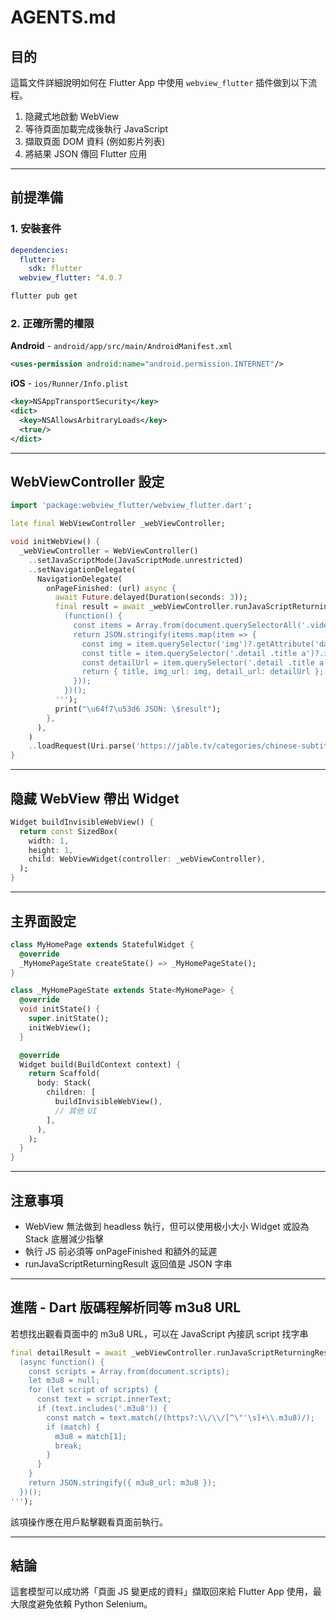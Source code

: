 # AGENTS.md

## 目的

這篇文件詳細說明如何在 Flutter App 中使用 `webview_flutter` 插件做到以下流程。

1. 隐藏式地啟動 WebView
2. 等待頁面加載完成後執行 JavaScript
3. 擷取頁面 DOM 資料 (例如影片列表)
4. 將結果 JSON 傳回 Flutter 应用

---

## 前提準備

### 1. 安裝套件

```yaml
dependencies:
  flutter:
    sdk: flutter
  webview_flutter: ^4.0.7
```

```bash
flutter pub get
```

### 2. 正確所需的權限

**Android** - `android/app/src/main/AndroidManifest.xml`

```xml
<uses-permission android:name="android.permission.INTERNET"/>
```

**iOS** - `ios/Runner/Info.plist`

```xml
<key>NSAppTransportSecurity</key>
<dict>
  <key>NSAllowsArbitraryLoads</key>
  <true/>
</dict>
```

---

## WebViewController 設定

```dart
import 'package:webview_flutter/webview_flutter.dart';

late final WebViewController _webViewController;

void initWebView() {
  _webViewController = WebViewController()
    ..setJavaScriptMode(JavaScriptMode.unrestricted)
    ..setNavigationDelegate(
      NavigationDelegate(
        onPageFinished: (url) async {
          await Future.delayed(Duration(seconds: 3));
          final result = await _webViewController.runJavaScriptReturningResult('''
            (function() {
              const items = Array.from(document.querySelectorAll('.video-img-box')).slice(0, 25);
              return JSON.stringify(items.map(item => {
                const img = item.querySelector('img')?.getAttribute('data-src') || item.querySelector('img')?.getAttribute('src');
                const title = item.querySelector('.detail .title a')?.innerText.trim();
                const detailUrl = item.querySelector('.detail .title a')?.href;
                return { title, img_url: img, detail_url: detailUrl };
              }));
            })();
          ''');
          print("\u64f7\u53d6 JSON: \$result");
        },
      ),
    )
    ..loadRequest(Uri.parse('https://jable.tv/categories/chinese-subtitle/'));
}
```

---

## 隐藏 WebView 帶出 Widget

```dart
Widget buildInvisibleWebView() {
  return const SizedBox(
    width: 1,
    height: 1,
    child: WebViewWidget(controller: _webViewController),
  );
}
```

---

## 主界面設定

```dart
class MyHomePage extends StatefulWidget {
  @override
  _MyHomePageState createState() => _MyHomePageState();
}

class _MyHomePageState extends State<MyHomePage> {
  @override
  void initState() {
    super.initState();
    initWebView();
  }

  @override
  Widget build(BuildContext context) {
    return Scaffold(
      body: Stack(
        children: [
          buildInvisibleWebView(),
          // 其他 UI
        ],
      ),
    );
  }
}
```

---

## 注意事項

* WebView 無法做到 headless 執行，但可以使用极小大小 Widget 或設為 Stack 底層減少指擊
* 執行 JS 前必須等 onPageFinished 和額外的延遲
* runJavaScriptReturningResult 返回值是 JSON 字串

---

## 進階 - Dart 版碼程解析同等 m3u8 URL

若想找出觀看頁面中的 m3u8 URL，可以在 JavaScript 內接訊 script 找字串

```dart
final detailResult = await _webViewController.runJavaScriptReturningResult('''
  (async function() {
    const scripts = Array.from(document.scripts);
    let m3u8 = null;
    for (let script of scripts) {
      const text = script.innerText;
      if (text.includes('.m3u8')) {
        const match = text.match(/(https?:\\/\\/[^\"'\s]+\\.m3u8)/);
        if (match) {
          m3u8 = match[1];
          break;
        }
      }
    }
    return JSON.stringify({ m3u8_url: m3u8 });
  })();
''');
```

該項操作應在用戶點擊觀看頁面前執行。

---

## 結論

這套模型可以成功將「頁面 JS 變更成的資料」擷取回來給 Flutter App 使用，最大限度避免依賴 Python Selenium。
